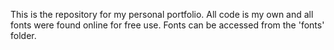 This is the repository for my personal portfolio. All code is my own and all fonts were found online for free use. Fonts can be accessed from the 'fonts' folder.
